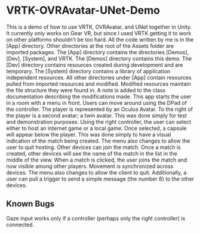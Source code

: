 # VRTK-OVRAvatar-UNet-Demo
This is a demo of how to use VRTK, OVRAvatar, and UNet together in Unity. It currently only works on Gear VR, but since I used VRTK getting it to work on other platforms shouldn’t be too hard. All the code written by me is in the [App] directory. Other directories at the root of the Assets folder are imported packages. The [App] directory contains the directories [Demos], [Dev], [System], and VRTK. The [Demos] directory contains this demo. The [Dev] directory contains resources created during development and are temporary. The [System] directory contains a library of application independent resources. All other directories under [App] contain resources pulled from imported resources and modified. Modified resources maintain the file structure they were found in. A note is added to the class documentation describing the modifications made.
This app starts the user in a room with a menu in front. Users can move around using the DPad of the controller. The player is represented by an Oculus Avatar. To the right of the player is a second avatar; a twin avatar. This was done simply for test and demonstration purposes.
Using the right controller, the user can select either to host an internet game or a local game. Once selected, a capsule will appear below the player. This was done simply to have a visual indication of the match being created. The menu also changes to allow the user to quit hosting.
Other devices can join the match. Once a match is created, other devices will see the name of the match in the list in the middle of the view. When a match is clicked, the user joins the match and now visible among other players. Movement is synchronized across devices. The menu also changes to allow the client to quit. Additionally, a user can pull a trigger to send a simple message (the number 8) to the other devices.

## Known Bugs ##
Gaze input works only if a controller (perhaps only the right controller) is connected.
